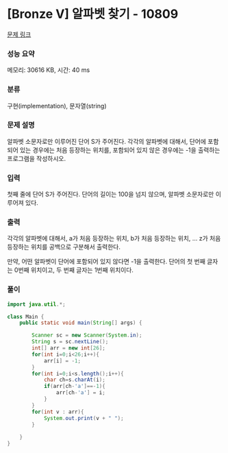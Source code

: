 # [Bronze V] 알파벳 찾기 - 10809 

[문제 링크](https://www.acmicpc.net/problem/10809) 

### 성능 요약

메모리: 30616 KB, 시간: 40 ms

### 분류

구현(implementation), 문자열(string)

### 문제 설명

<p>알파벳 소문자로만 이루어진 단어 S가 주어진다. 각각의 알파벳에 대해서, 단어에 포함되어 있는 경우에는 처음 등장하는 위치를, 포함되어 있지 않은 경우에는 -1을 출력하는 프로그램을 작성하시오.</p>

### 입력 

 <p>첫째 줄에 단어 S가 주어진다. 단어의 길이는 100을 넘지 않으며, 알파벳 소문자로만 이루어져 있다.</p>

### 출력 

 <p>각각의 알파벳에 대해서, a가 처음 등장하는 위치, b가 처음 등장하는 위치, ... z가 처음 등장하는 위치를 공백으로 구분해서 출력한다.</p>

<p>만약, 어떤 알파벳이 단어에 포함되어 있지 않다면 -1을 출력한다. 단어의 첫 번째 글자는 0번째 위치이고, 두 번째 글자는 1번째 위치이다.</p>

### 풀이
```java
import java.util.*;

class Main {
	public static void main(String[] args) {

		Scanner sc = new Scanner(System.in);
		String s = sc.nextLine();
		int[] arr = new int[26];
        for(int i=0;i<26;i++){
            arr[i] = -1;
        }
        for(int i=0;i<s.length();i++){
            char ch=s.charAt(i);
            if(arr[ch-'a']==-1){
                arr[ch-'a'] = i;
            }
        }
        for(int v : arr){
            System.out.print(v + " ");
        }
        
	}
}
```
